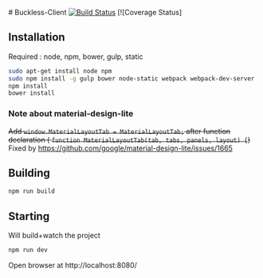 # Buckless-Client
[![Build Status](https://travis-ci.org/buckless/Client.svg?branch=master)](https://travis-ci.org/buckless/Client) [![Coverage Status]

## Installation

Required : node, npm, bower, gulp, static

```sh
sudo apt-get install node npm
sudo npm install -g gulp bower node-static webpack webpack-dev-server
npm install
bower install
```

### Note about material-design-lite

~~Add `window.MaterialLayoutTab = MaterialLayoutTab;` after function declaration (
`function MaterialLayoutTab(tab, tabs, panels, layout) {`)~~ Fixed by https://github.com/google/material-design-lite/issues/1665

## Building

```sh
npm run build
```

## Starting

Will build+watch the project

```sh
npm run dev
```

Open browser at http://localhost:8080/
